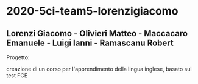 # 2020-5ci-team5-lorenzigiacomo
 Lorenzi Giacomo - Olivieri Matteo - Maccacaro Emanuele - Luigi Ianni - Ramascanu Robert
---
Progetto:

creazione di un corso per l'apprendimento della lingua inglese, basato sul test FCE
